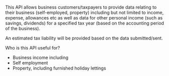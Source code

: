 This API allows business customers/taxpayers to provide data relating to their business (self-employed, property) including but not limited to income, expense, allowances etc as well as data for other personal income (such as savings, dividends) for a specified tax year (based on the accounting period of the business).

An estimated tax liability will be provided based on the data submitted/sent.

Who is this API useful for?

* Business income including
 * Self employment
 * Property, including furnished holiday lettings
